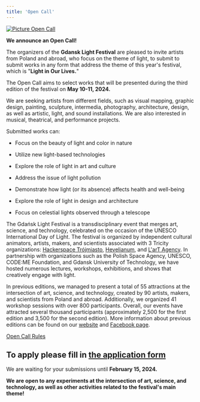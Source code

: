 ```yaml
---
title: 'Open Call'
---
```


[![Picture Open Call](/images/open-call/open-call-en.png)](/images/open-call/open-call-en.png)

**We announce an Open Call!** 

The organizers of the **Gdansk Light Festival** are pleased to invite artists from Poland and abroad, who focus on the theme of light, to submit to submit works in any form that address the theme of this year's festival, which is "**Light in Our Lives.**"

The Open Call aims to select works that will be presented during the third edition of the festival on **May 10-11, 2024.**

We are seeking artists from different fields, such as visual mapping, graphic design, painting, sculpture, intermedia, photography, architecture, design, as well as artistic, light, and sound installations. We are also interested in musical, theatrical, and performance projects.

Submitted works can:

- Focus on the beauty of light and color in nature

- Utilize new light-based technologies

- Explore the role of light in art and culture

- Address the issue of light pollution

- Demonstrate how light (or its absence) affects health and well-being

- Explore the role of light in design and architecture

- Focus on celestial lights observed through a telescope

The Gdańsk Light Festival is a transdisciplinary event that merges art, science, and technology, celebrated on the occasion of the UNESCO International Day of Light. The festival is organized by independent cultural animators, artists, makers, and scientists associated with 3 Tricity organizations: [Hackerspace Trójmiasto](https://hs3.pl/), [Hevelianum](https://hevelianum.pl/), and [L'arT Agency](https://lartagency.com/pl). In partnership with organizations such as the Polish Space Agency, UNESCO, CODE:ME Foundation, and Gdansk University of Technology, we have hosted numerous lectures, workshops, exhibitions, and shows that creatively engage with light.

In previous editions, we managed to present a total of 55 attractions at the intersection of art, science, and technology, created by 90 artists, makers, and scientists from Poland and abroad. Additionally, we organized 41 workshop sessions with over 800 participants. Overall, our events have attracted several thousand participants  (approximately 2,500 for the first edition and 3,500 for the second edition). More information about previous editions can be found on our [website](https://festiwalswiatla.hs3.pl/) and [Facebook page](https://www.facebook.com/Festiwalswiatla).

[Open Call Rules](/docs/open-call/regulamin-open-call-en.pdf)

## To apply please fill in [the application form](https://forms.gle/Ti9hdR1JVpEwPgTq7)


We are waiting for your submissions until **February 15, 2024.**

**We are open to any experiments at the intersection of art, science, and technology, as well as other activities related to the festival's main theme!**